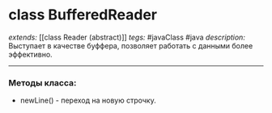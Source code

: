 # class BufferedReader
*extends:* [[class Reader (abstract)]]
*tegs:* #javaClass #java
*description:* Выступает в качестве буффера, позволяет работать с данными более эффективно. 

---
### Методы класса:
- newLine() - переход на новую строчку.